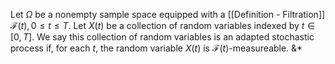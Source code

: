 Let $\Omega$ be a nonempty sample space equipped with a [[Definition - Filtration]] $\mathcal{F}(t), 0 \leq t \leq T$. Let $X(t)$ be a collection of random variables indexed by $t \in [0, T]$. We say this collection of random variables is an adapted stochastic process if, for each $t$, the random variable $X(t)$ is $\mathcal{F}(t)$-measureable.
&*
<!--SR:!2023-05-09,2,150-->